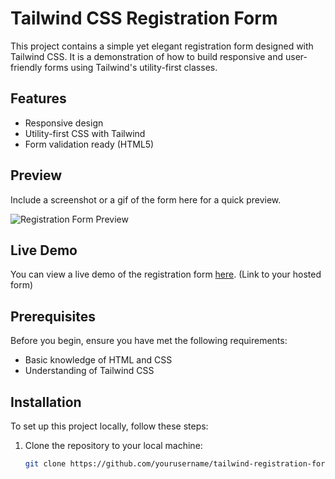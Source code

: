 # Tailwind CSS Registration Form

This project contains a simple yet elegant registration form designed with Tailwind CSS. It is a demonstration of how to build responsive and user-friendly forms using Tailwind's utility-first classes.

## Features

- Responsive design
- Utility-first CSS with Tailwind
- Form validation ready (HTML5)

## Preview

Include a screenshot or a gif of the form here for a quick preview.

![Registration Form Preview](path-to-your-screenshot.png)

## Live Demo

You can view a live demo of the registration form [here](#). (Link to your hosted form)

## Prerequisites

Before you begin, ensure you have met the following requirements:

- Basic knowledge of HTML and CSS
- Understanding of Tailwind CSS

## Installation

To set up this project locally, follow these steps:

1. Clone the repository to your local machine:
   ```bash
   git clone https://github.com/yourusername/tailwind-registration-form.git
